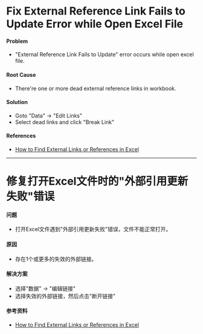 # Fix External Reference Link Fails to Update Error while Open Excel File

#### Problem
* "External Reference Link Fails to Update" error occurs while open excel file.

#### Root Cause
* There're one or more dead external reference links in workbook.

#### Solution
* Goto "Data" -> "Edit Links"
* Select dead links and click "Break Link"

#### References
* [How to Find External Links or References in Excel](http://www.exceltrick.com/how_to/how-to-find-external-links-or-references-in-excel/)

----------------------------

# 修复打开Excel文件时的"外部引用更新失败"错误

#### 问题
* 打开Excel文件遇到"外部引用更新失败"错误，文件不能正常打开。

#### 原因
* 存在1个或更多的失效的外部链接。

#### 解决方案
* 选择"数据" -> "编辑链接"
* 选择失效的外部链接，然后点击"断开链接"

#### 参考资料
* [How to Find External Links or References in Excel](http://www.exceltrick.com/how_to/how-to-find-external-links-or-references-in-excel/)

